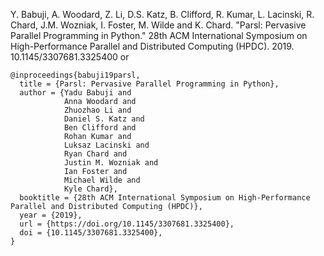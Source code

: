 Y. Babuji, A. Woodard, Z. Li, D.S. Katz, B. Clifford, R. Kumar, L. Lacinski, R. Chard, J.M. Wozniak, I. Foster, M. Wilde and K. Chard. "Parsl: Pervasive Parallel Programming in Python." 28th ACM International Symposium on High-Performance Parallel and Distributed Computing (HPDC). 2019. 10.1145/3307681.3325400
or

```{tex}
@inproceedings{babuji19parsl,
  title = {Parsl: Pervasive Parallel Programming in Python},
  author = {Yadu Babuji and 
            Anna Woodard and 
            Zhuozhao Li and 
            Daniel S. Katz and 
            Ben Clifford and 
            Rohan Kumar and 
            Luksaz Lacinski and 
            Ryan Chard and 
            Justin M. Wozniak and 
            Ian Foster and 
            Michael Wilde and 
            Kyle Chard},
  booktitle = {28th ACM International Symposium on High-Performance Parallel and Distributed Computing (HPDC)},
  year = {2019},
  url = {https://doi.org/10.1145/3307681.3325400},
  doi = {10.1145/3307681.3325400},
}
```
